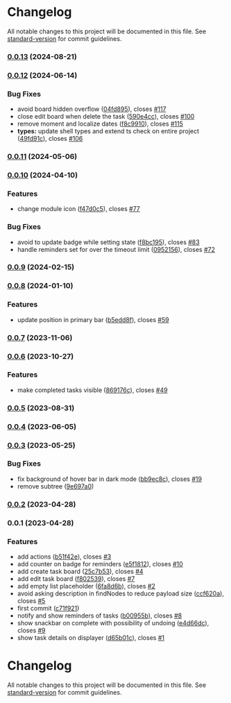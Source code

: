 # Changelog

All notable changes to this project will be documented in this file. See [standard-version](https://github.com/conventional-changelog/standard-version) for commit guidelines.

### [0.0.13](https://github.com/zextras/carbonio-tasks-ui/compare/v0.0.12...v0.0.13) (2024-08-21)

### [0.0.12](https://github.com/zextras/carbonio-tasks-ui/compare/v0.0.11...v0.0.12) (2024-06-14)


### Bug Fixes

* avoid board hidden overflow ([04fd895](https://github.com/zextras/carbonio-tasks-ui/commit/04fd895d648c6ecb93ccf47a14d869d515f5257a)), closes [#117](https://github.com/zextras/carbonio-tasks-ui/issues/117)
* close edit board when delete the task ([590e4cc](https://github.com/zextras/carbonio-tasks-ui/commit/590e4ccec59e9332107334830aaec700a68796c5)), closes [#100](https://github.com/zextras/carbonio-tasks-ui/issues/100)
* remove moment and localize dates ([f8c9910](https://github.com/zextras/carbonio-tasks-ui/commit/f8c991096d43acb8ca8dd7a83e75c1dfef5a4544)), closes [#115](https://github.com/zextras/carbonio-tasks-ui/issues/115)
* **types:** update shell types and extend ts check on entire project ([49fd91c](https://github.com/zextras/carbonio-tasks-ui/commit/49fd91c799f47bc51eea0a13a7b1b66e54960a22)), closes [#106](https://github.com/zextras/carbonio-tasks-ui/issues/106)

### [0.0.11](https://github.com/zextras/carbonio-tasks-ui/compare/v0.0.10...v0.0.11) (2024-05-06)

### [0.0.10](https://github.com/zextras/carbonio-tasks-ui/compare/v0.0.9...v0.0.10) (2024-04-10)


### Features

* change module icon ([f47d0c5](https://github.com/zextras/carbonio-tasks-ui/commit/f47d0c527ad1c7024811cae87f6773326a593df5)), closes [#77](https://github.com/zextras/carbonio-tasks-ui/issues/77)


### Bug Fixes

* avoid to update badge while setting state ([f8bc195](https://github.com/zextras/carbonio-tasks-ui/commit/f8bc195467ff38cc4b156fc0d2fcc26f821828de)), closes [#83](https://github.com/zextras/carbonio-tasks-ui/issues/83)
* handle reminders set for over the timeout limit ([0952156](https://github.com/zextras/carbonio-tasks-ui/commit/09521564671a46ac8a845c6c09dfec5f00cab5a5)), closes [#72](https://github.com/zextras/carbonio-tasks-ui/issues/72)

### [0.0.9](https://github.com/zextras/carbonio-tasks-ui/compare/v0.0.8...v0.0.9) (2024-02-15)

### [0.0.8](https://github.com/zextras/carbonio-tasks-ui/compare/v0.0.7...v0.0.8) (2024-01-10)


### Features

* update position in primary bar ([b5edd8f](https://github.com/zextras/carbonio-tasks-ui/commit/b5edd8fee158610587fed058da55fe9c94a21352)), closes [#59](https://github.com/zextras/carbonio-tasks-ui/issues/59)

### [0.0.7](https://github.com/zextras/carbonio-tasks-ui/compare/v0.0.6...v0.0.7) (2023-11-06)

### [0.0.6](https://github.com/zextras/carbonio-tasks-ui/compare/v0.0.5...v0.0.6) (2023-10-27)


### Features

* make completed tasks visible ([869176c](https://github.com/zextras/carbonio-tasks-ui/commit/869176cd057f8e730dfcf531ae776dfa833bb58a)), closes [#49](https://github.com/zextras/carbonio-tasks-ui/issues/49)

### [0.0.5](https://github.com/zextras/carbonio-tasks-ui/compare/v0.0.4...v0.0.5) (2023-08-31)

### [0.0.4](https://github.com/zextras/carbonio-tasks-ui/compare/v0.0.3...v0.0.4) (2023-06-05)

### [0.0.3](https://github.com/zextras/carbonio-tasks-ui/compare/v0.0.2...v0.0.3) (2023-05-25)


### Bug Fixes

* fix background of hover bar in dark mode ([bb9ec8c](https://github.com/zextras/carbonio-tasks-ui/commit/bb9ec8c2a200245e1bc786718110cb5a73958fa3)), closes [#19](https://github.com/zextras/carbonio-tasks-ui/issues/19)
* remove subtree ([9e697a0](https://github.com/zextras/carbonio-tasks-ui/commit/9e697a0c2a8a144806a27f21890526b9bc9c448c))

### [0.0.2](https://github.com/zextras/carbonio-tasks-ui/compare/v0.0.1...v0.0.2) (2023-04-28)

### 0.0.1 (2023-04-28)


### Features

* add actions ([b51f42e](https://github.com/zextras/carbonio-tasks-ui/commit/b51f42ec2a2313817ad85e63073a6d723664297c)), closes [#3](https://github.com/zextras/carbonio-tasks-ui/issues/3)
* add counter on badge for reminders ([e5f1812](https://github.com/zextras/carbonio-tasks-ui/commit/e5f1812ff0b68bdc6227c43f6bb4f731d40ddb1d)), closes [#10](https://github.com/zextras/carbonio-tasks-ui/issues/10)
* add create task board ([25c7b53](https://github.com/zextras/carbonio-tasks-ui/commit/25c7b53fc162bcce2f6f4ff06c80025a6271b22a)), closes [#4](https://github.com/zextras/carbonio-tasks-ui/issues/4)
* add edit task board ([f802539](https://github.com/zextras/carbonio-tasks-ui/commit/f80253950578eab3883ed74d9243cdc5995b5f51)), closes [#7](https://github.com/zextras/carbonio-tasks-ui/issues/7)
* add empty list placeholder ([6fa8d6b](https://github.com/zextras/carbonio-tasks-ui/commit/6fa8d6b61151455cdb8825dbd8040f73abd54997)), closes [#2](https://github.com/zextras/carbonio-tasks-ui/issues/2)
* avoid asking description in findNodes to reduce payload size ([ccf620a](https://github.com/zextras/carbonio-tasks-ui/commit/ccf620a34faf9f8a996b8aa0620e6ee85446a7e4)), closes [#5](https://github.com/zextras/carbonio-tasks-ui/issues/5)
* first commit ([c71f921](https://github.com/zextras/carbonio-tasks-ui/commit/c71f9213528f4fcfbcfb29849bf7d1b07aff6cbe))
* notify and show reminders of tasks ([b00955b](https://github.com/zextras/carbonio-tasks-ui/commit/b00955ba55732afa2df864235ac105734c47e8ac)), closes [#8](https://github.com/zextras/carbonio-tasks-ui/issues/8)
* show snackbar on complete with possibility of undoing ([e4d66dc](https://github.com/zextras/carbonio-tasks-ui/commit/e4d66dcb8b9c748920e4773bc39433e6ee3201bd)), closes [#9](https://github.com/zextras/carbonio-tasks-ui/issues/9)
* show task details on displayer ([d65b01c](https://github.com/zextras/carbonio-tasks-ui/commit/d65b01c62f197408c3d6b47c2baff4d426f0d6f7)), closes [#1](https://github.com/zextras/carbonio-tasks-ui/issues/1)

# Changelog

All notable changes to this project will be documented in this file. See [standard-version](https://github.com/conventional-changelog/standard-version) for commit guidelines.
